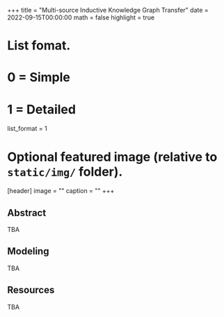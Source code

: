 +++
title = "Multi-source Inductive Knowledge Graph Transfer"
date = 2022-09-15T00:00:00
math = false
highlight = true

# List fomat.
#   0 = Simple
#   1 = Detailed
list_format = 1

# Optional featured image (relative to `static/img/` folder).
[header]
image = ""
caption = ""
+++

## Abstract

TBA

## Modeling

TBA

## Resources

TBA